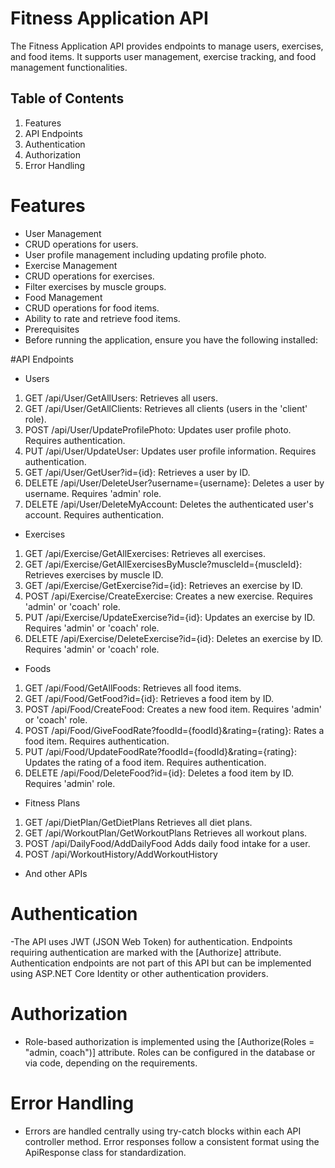 # Fitness Application API
The Fitness Application API provides endpoints to manage users, exercises, and food items. It supports user management, exercise tracking, and food management functionalities.

## Table of Contents
1. Features
2. API Endpoints
3. Authentication
4. Authorization
5. Error Handling

# Features
- User Management
- CRUD operations for users.
- User profile management including updating profile photo.
- Exercise Management
- CRUD operations for exercises.
- Filter exercises by muscle groups.
- Food Management
- CRUD operations for food items.
- Ability to rate and retrieve food items.
- Prerequisites
- Before running the application, ensure you have the following installed:

#API Endpoints
- Users
1. GET /api/User/GetAllUsers: Retrieves all users.
2. GET /api/User/GetAllClients: Retrieves all clients (users in the 'client' role).
3. POST /api/User/UpdateProfilePhoto: Updates user profile photo. Requires authentication.
4. PUT /api/User/UpdateUser: Updates user profile information. Requires authentication.
5. GET /api/User/GetUser?id={id}: Retrieves a user by ID.
6. DELETE /api/User/DeleteUser?username={username}: Deletes a user by username. Requires 'admin' role.
7. DELETE /api/User/DeleteMyAccount: Deletes the authenticated user's account. Requires authentication.
- Exercises
1. GET /api/Exercise/GetAllExercises: Retrieves all exercises.
2. GET /api/Exercise/GetAllExercisesByMuscle?muscleId={muscleId}: Retrieves exercises by muscle ID.
3. GET /api/Exercise/GetExercise?id={id}: Retrieves an exercise by ID.
4. POST /api/Exercise/CreateExercise: Creates a new exercise. Requires 'admin' or 'coach' role.
5. PUT /api/Exercise/UpdateExercise?id={id}: Updates an exercise by ID. Requires 'admin' or 'coach' role.
6. DELETE /api/Exercise/DeleteExercise?id={id}: Deletes an exercise by ID. Requires 'admin' or 'coach' role.
- Foods
1. GET /api/Food/GetAllFoods: Retrieves all food items.
2. GET /api/Food/GetFood?id={id}: Retrieves a food item by ID.
3. POST /api/Food/CreateFood: Creates a new food item. Requires 'admin' or 'coach' role.
4. POST /api/Food/GiveFoodRate?foodId={foodId}&rating={rating}: Rates a food item. Requires authentication.
5. PUT /api/Food/UpdateFoodRate?foodId={foodId}&rating={rating}: Updates the rating of a food item. Requires authentication.
6. DELETE /api/Food/DeleteFood?id={id}: Deletes a food item by ID. Requires 'admin' role.
- Fitness Plans
1. GET /api/DietPlan/GetDietPlans Retrieves all diet plans.
2. GET /api/WorkoutPlan/GetWorkoutPlans Retrieves all workout plans.
3. POST /api/DailyFood/AddDailyFood Adds daily food intake for a user.
4. POST /api/WorkoutHistory/AddWorkoutHistory
- And other APIs
# Authentication
-The API uses JWT (JSON Web Token) for authentication. Endpoints requiring authentication are marked with the [Authorize] attribute. Authentication endpoints are not part of this API but can be implemented using ASP.NET Core Identity or other authentication providers.

# Authorization
- Role-based authorization is implemented using the [Authorize(Roles = "admin, coach")] attribute. Roles can be configured in the database or via code, depending on the requirements.

# Error Handling
- Errors are handled centrally using try-catch blocks within each API controller method. Error responses follow a consistent format using the ApiResponse class for standardization.
